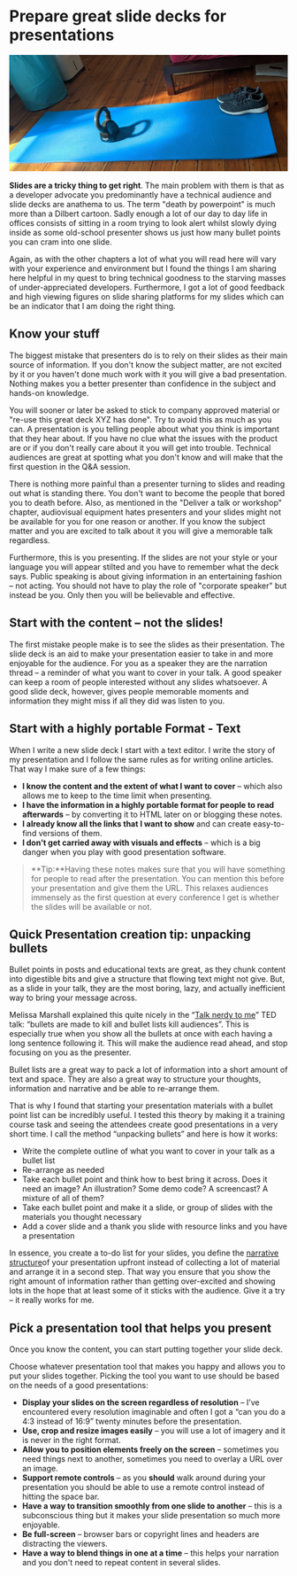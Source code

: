 # Prepare great slide decks for presentations

![Getting ready to work out at home - weights, mat and shoes](media/13-prepare-great-slide-decks-for-presentations/preparation.jpg)

**Slides are a tricky thing to get right**. The main problem with them is that as a developer advocate you predominantly have a technical audience and slide decks are anathema to us. The term "death by powerpoint" is much more than a Dilbert cartoon. Sadly enough a lot of our day to day life in offices consists of sitting in a room trying to look alert whilst slowly dying inside as some old-school presenter shows us just how many bullet points you can cram into one slide.

Again, as with the other chapters a lot of what you will read here will vary with your experience and environment but I found the things I am sharing here helpful in my quest to bring technical goodness to the starving masses of under-appreciated developers. Furthermore, I got a lot of good feedback and high viewing figures on slide sharing platforms for my slides which can be an indicator that I am doing the right thing.

## Know your stuff

The biggest mistake that presenters do is to rely on their slides as their main source of information. If you don't know the subject matter, are not excited by it or you haven't done much work with it you will give a bad presentation. Nothing makes you a better presenter than confidence in the subject and hands-on knowledge.

You will sooner or later be asked to stick to company approved material or "re-use this great deck XYZ has done". Try to avoid this as much as you can. A presentation is you telling people about what you think is important that they hear about. If you have no clue what the issues with the product are or if you don't really care about it you will get into trouble. Technical audiences are great at spotting what you don't know and will make that the first question in the Q&A session.

There is nothing more painful than a presenter turning to slides and reading out what is standing there. You don't want to become the people that bored you to death before. Also, as mentioned in the "Deliver a talk or workshop" chapter, audiovisual equipment hates presenters and your slides might not be available for you for one reason or another. If you know the subject matter and you are excited to talk about it you will give a memorable talk regardless.

Furthermore, this is you presenting. If the slides are not your style or your language you will appear stilted and you have to remember what the deck says. Public speaking is about giving information in an entertaining fashion – not acting. You should not have to play the role of "corporate speaker" but instead be you. Only then you will be believable and effective.

## Start with the content – not the slides!

The first mistake people make is to see the slides as their presentation. The slide deck is an aid to make your presentation easier to take in and more enjoyable for the audience. For you as a speaker they are the narration thread – a reminder of what you want to cover in your talk. A good speaker can keep a room of people interested without any slides whatsoever. A good slide deck, however, gives people memorable moments and information they might miss if all they did was listen to you.

## Start with a highly portable Format - Text

When I write a new slide deck I start with a text editor. I write the story of my presentation and I follow the same rules as for writing online articles. That way I make sure of a few things:

- **I know the content and the extent of what I want to cover** – which also allows me to keep to the time limit when presenting.
- **I have the information in a highly portable format for people to read afterwards** – by converting it to HTML later on or blogging these notes.
- **I already know all the links that I want to show** and can create easy-to-find versions of them.
- **I don't get carried away with visuals and effects** – which is a big danger when you play with good presentation software.

> **Tip:**Having these notes makes sure that you will have something for people to read after the presentation. You can mention this before your presentation and give them the URL. This relaxes audiences immensely as the first question at every conference I get is whether the slides will be available or not.

## Quick Presentation creation tip: unpacking bullets

Bullet points in posts and educational texts are great, as they chunk content into digestible bits and give a structure that flowing text might not give. But, as a slide in your talk, they are the most boring, lazy, and actually inefficient way to bring your message across.

Melissa Marshall explained this quite nicely in the “[Talk nerdy to me](http://www.ted.com/talks/melissa_marshall_talk_nerdy_to_me.html)” TED talk: “bullets are made to kill and bullet lists kill audiences”. This is especially true when you show all the bullets at once with each having a long sentence following it. This will make the audience read ahead, and stop focusing on you as the presenter.

Bullet lists are a great way to pack a lot of information into a short amount of text and space. They are also a great way to structure your thoughts, information and narrative and be able to re-arrange them.

That is why I found that starting your presentation materials with a bullet point list can be incredibly useful. I tested this theory by making it a training course task and seeing the attendees create good presentations in a very short time. I call the method “unpacking bullets” and here is how it works:

- Write the complete outline of what you want to cover in your talk as a bullet list
- Re-arrange as needed
- Take each bullet point and think how to best bring it across. Does it need an image? An illustration? Some demo code? A screencast? A mixture of all of them?
- Take each bullet point and make it a slide, or group of slides with the materials you thought necessary
- Add a cover slide and a thank you slide with resource links and you have a presentation

In essence, you create a to-do list for your slides, you define the [narrative structure](http://en.wikipedia.org/wiki/Narrative_structure)of your presentation upfront instead of collecting a lot of material and arrange it in a second step. That way you ensure that you show the right amount of information rather than getting over-excited and showing lots in the hope that at least some of it sticks with the audience. Give it a try – it really works for me.

## Pick a presentation tool that helps you present

Once you know the content, you can start putting together your slide deck.

Choose whatever presentation tool that makes you happy and allows you to put your slides together. Picking the tool you want to use should be based on the needs of a good presentations:

- **Display your slides on the screen regardless of resolution** – I’ve encountered every resolution imaginable and often I got a “can you do a 4:3 instead of 16:9” twenty minutes before the presentation.
- **Use, crop and resize images easily** – you will use a lot of imagery and it is never in the right format.
- **Allow you to position elements freely on the screen** – sometimes you need things next to another, sometimes you need to overlay a URL over an image.
- **Support remote controls** – as you **should** walk around during your presentation you should be able to use a remote control instead of hitting the space bar.
- **Have a way to transition smoothly from one slide to another** – this is a subconscious thing but it makes your slide presentation so much more enjoyable.
- **Be full-screen** – browser bars or copyright lines and headers are distracting the viewers.
- **Have a way to blend things in one at a time** – this helps your narration and you don't need to repeat content in several slides.